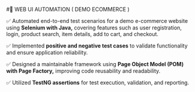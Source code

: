 #🚀 WEB UI AUTOMATION ( DEMO ECOMMERCE )

✅ Automated end-to-end test scenarios for a demo e-commerce website using **Selenium with Java,** covering features such as user registration, login, product search, item details, add to cart, and checkout.

✅ Implemented **positive and negative test cases** to validate functionality and ensure application reliability.

✅ Designed a maintainable framework using **Page Object Model (POM) with Page Factory,** improving code reusability and readability.

✅ Utilized **TestNG assertions** for test execution, validation, and reporting.
